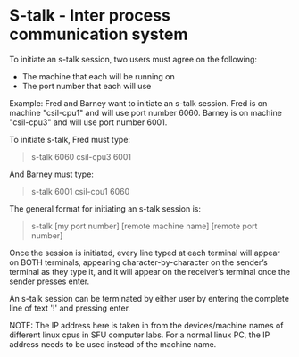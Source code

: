 # S-talk - Inter process communication system

To initiate an s-talk session, two users must agree on the following:
- The machine that each will be running on
- The port number that each will use

Example:
Fred and Barney want to initiate an s-talk session. 
Fred is on machine "csil-cpu1" and will use port number 6060. 
Barney is on machine "csil-cpu3" and will use port number 6001. 

To initiate s-talk, Fred must type:
> s-talk 6060 csil-cpu3 6001

And Barney must type:
> s-talk 6001 csil-cpu1 6060

The general format for initiating an s-talk session is:
> s-talk [my port number] [remote machine name] [remote port number]

Once the session is initiated, every line typed at each terminal will appear on BOTH terminals, appearing character-by-character on the sender’s terminal as they type it, and it will appear on the receiver’s terminal once the sender presses enter.

An s-talk session can be terminated by either user by entering the complete line of text '!' and pressing enter.

NOTE: The IP address here is taken in from the devices/machine names of different linux cpus in SFU computer labs. For a normal linux PC, the IP address needs to be used instead of the machine name.
